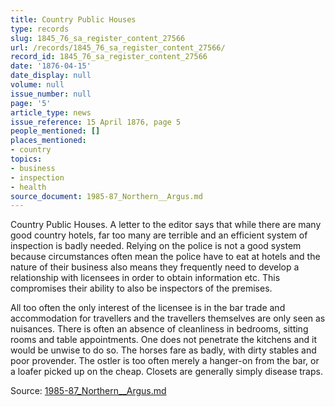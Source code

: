 ```yaml
---
title: Country Public Houses
type: records
slug: 1845_76_sa_register_content_27566
url: /records/1845_76_sa_register_content_27566/
record_id: 1845_76_sa_register_content_27566
date: '1876-04-15'
date_display: null
volume: null
issue_number: null
page: '5'
article_type: news
issue_reference: 15 April 1876, page 5
people_mentioned: []
places_mentioned:
- country
topics:
- business
- inspection
- health
source_document: 1985-87_Northern__Argus.md
---
```


Country Public Houses.  A letter to the editor says that while there are many good country hotels, far too many are terrible and an efficient system of inspection is badly needed.  Relying on the police is not a good system because circumstances often mean the police have to eat at hotels and the nature of their business also means they frequently need to develop a relationship with licensees in order to obtain information etc.  This compromises their ability to also be inspectors of the premises.

All too often the only interest of the licensee is in the bar trade and accommodation for travellers and the travellers themselves are only seen as nuisances.  There is often an absence of cleanliness in bedrooms, sitting rooms and table appointments.  One does not penetrate the kitchens and it would be unwise to do so.  The horses fare as badly, with dirty stables and poor provender.  The ostler is too often merely a hanger-on from the bar, or a loafer picked up on the cheap.  Closets are generally simply disease traps.

Source: [1985-87_Northern__Argus.md](/downloads/markdown/1985-87_Northern__Argus.md)
